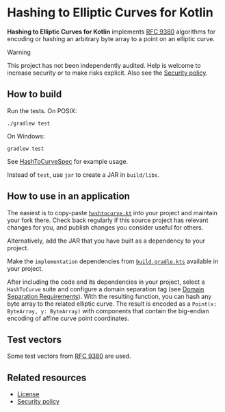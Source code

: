 # Hashing to Elliptic Curves for Kotlin

**Hashing to Elliptic Curves for Kotlin** implements [RFC 9380](https://www.rfc-editor.org/rfc/rfc9380.html) algorithms for encoding or hashing an arbitrary byte array to a point on an elliptic curve.

> [!WARNING]
> This project has not been independently audited. Help is welcome to increase security or to make risks explicit. Also see the [Security policy](https://github.com/sander/hashtocurve-kotlin/security/policy).

## How to build

Run the tests. On POSIX:

    ./gradlew test

On Windows:

    gradlew test

See [HashToCurveSpec](src/test/kotlin/HashToCurveSpec.kt) for example usage.

Instead of `test`, use `jar` to create a JAR in `build/libs`.

## How to use in an application

The easiest is to copy-paste [`hashtocurve.kt`](src/main/kotlin/hashtocurve.kt) into your project and maintain your fork there. Check back regularly if this source project has relevant changes for you, and publish changes you consider useful for others.

Alternatively, add the JAR that you have built as a dependency to your project.

Make the `implementation` dependencies from [`build.gradle.kts`](build.gradle.kts) available in your project.

After including the code and its dependencies in your project, select a `HashToCurve` suite and configure a domain separation tag (see [Domain Separation Requirements](https://www.rfc-editor.org/rfc/rfc9380.html#name-domain-separation-requireme)). With the resulting function, you can hash any byte array to the related elliptic curve. The result is encoded as a `Point(x: ByteArray, y: ByteArray)` with components that contain the big-endian encoding of affine curve point coordinates.

## Test vectors

Some test vectors from [RFC 9380](https://www.rfc-editor.org/rfc/rfc9380.html) are used.

## Related resources

- [License](LICENSE.md)
- [Security policy](SECURITY.md)

